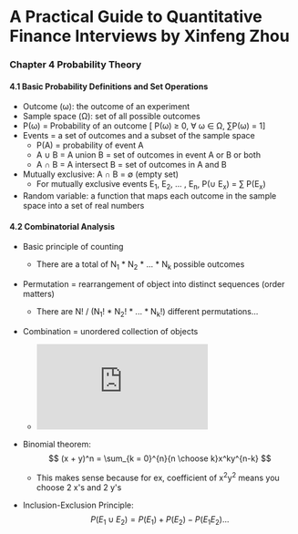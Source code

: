 # A Practical Guide to Quantitative Finance Interviews by Xinfeng Zhou

### Chapter 4 Probability Theory

#### 4.1 Basic Probability Definitions and Set Operations

- Outcome (ω): the outcome of an experiment
- Sample space (Ω): set of all possible outcomes
- P(ω) = Probability of an outcome [ P(ω) ≥ 0, ∀ ω ∈ Ω, ∑P(ω) = 1]
- Events = a set of outcomes and a subset of the sample space
  - P(A) = probability of event A
  - A ∪ B = A union B = set of outcomes in event A or B or both
  - A ∩ B = A intersect B = set of outcomes in A and B
- Mutually exclusive: A ∩ B = ∅ (empty set)
  - For mutually exclusive events E<sub>1</sub>, E<sub>2</sub>, ... , E<sub>n</sub>, P(∪ E<sub>x</sub>) = ∑ P(E<sub>x</sub>)
- Random variable: a function that maps each outcome in the sample space into a set of real numbers

#### 4.2 Combinatorial Analysis

- Basic principle of counting
  
  - There are a total of N<sub>1</sub> * N<sub>2</sub> * ... * N<sub>k</sub> possible outcomes
  
- Permutation = rearrangement of object into distinct sequences (order matters)
  
  - There are N! / (N<sub>1</sub>! * N<sub>2</sub>! * ... * N<sub>k</sub>!) different permutations...
  
- Combination = unordered collection of objects

  - ![equation](https://latex.codecogs.com/gif.latex?%7Bn%20%5Cchoose%20r%7D%20%3D%20%5Cfrac%7Bn%21%7D%7B%28n%20-%20r%29%21r%21%7D)

- Binomial theorem: 
  $$
  (x + y)^n = \sum_{k = 0}^{n}{n \choose k}x^ky^{n-k}
  $$
  - This makes sense because for ex, coefficient of x<sup>2</sup>y<sup>2</sup> means you choose 2 x's and 2 y's

- Inclusion-Exclusion Principle: 
  $$
  P(E_1 \cup E_2) = P(E_1) + P(E_2) - P(E_1E_2)...
  $$
  